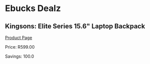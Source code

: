 
# Ebucks Dealz
## Kingsons: Elite Series 15.6" Laptop Backpack
[Product Page](https://www.ebucks.com/web/shop/productSelected.do?prodId=642172456&catId=714948688)

Price: R599.00

Savings: 100.0


	